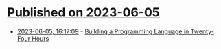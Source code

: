 # [Published on 2023-06-05](index.md)

* [2023-06-05, 16:17:09](https://lobste.rs/s/fb1khu/building_programming_language_twenty) - [Building a Programming Language in Twenty-Four Hours](https://ersei.net/en/blog/diy-programming-language)
